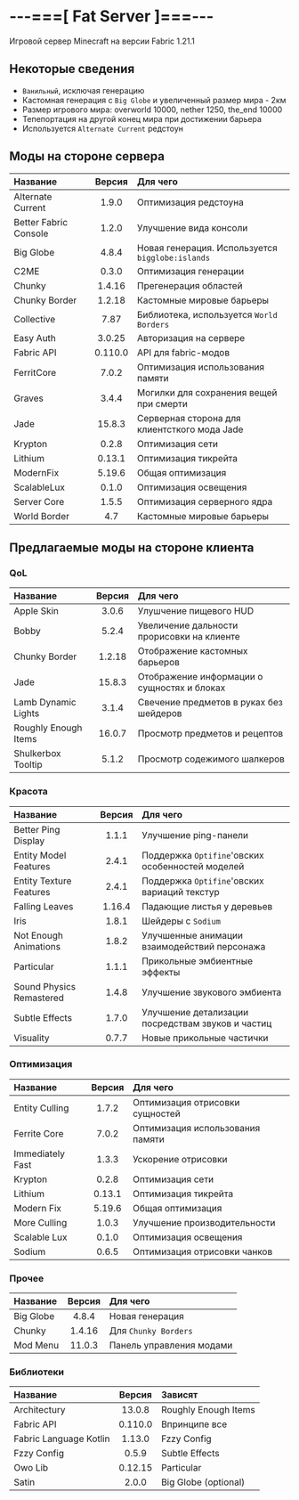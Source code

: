 # ---===[ Fat Server ]===---
Игровой сервер Minecraft на версии Fabric 1.21.1

## Некоторые сведения
* ```Ванильный```, исключая генерацию
* Кастомная генерация с ```Big Globe``` и увеличенный размер мира - 2км
* Размер игрового мира: overworld 10000, nether 1250, the_end 10000
* Тепепортация на другой конец мира при достижении барьера
* Используется ```Alternate Current``` редстоун

## Моды на стороне сервера
| Название              | Версия  | Для чего                                             |
| :-------------------- | :-----: | :--------------------------------------------------- |
| Alternate Current     | 1.9.0   | Оптимизация редстоуна                                |
| Better Fabric Console | 1.2.0   | Улучшение вида консоли                               |
| Big Globe             | 4.8.4   | Новая генерация. Используется ```bigglobe:islands``` |
| C2ME                  | 0.3.0   | Оптимизация генерации                                |
| Chunky                | 1.4.16  | Прегенерация областей                                |
| Chunky Border         | 1.2.18  | Кастомные мировые барьеры                            |
| Collective            | 7.87    | Библиотека, используется ```World Borders```         |
| Easy Auth             | 3.0.25  | Авторизация на сервере                               |
| Fabric API            | 0.110.0 | API для fabric-модов                                 |
| FerritCore            | 7.0.2   | Оптимизация использования памяти                     |
| Graves                | 3.4.4   | Могилки для сохранения вещей при смерти              |
| Jade                  | 15.8.3  | Серверная сторона для клиентсткого мода Jade         |
| Krypton               | 0.2.8   | Оптимизация сети                                     |
| Lithium               | 0.13.1  | Оптимизация тикрейта                                 |
| ModernFix             | 5.19.6  | Общая оптимизация                                    |
| ScalableLux           | 0.1.0   | Оптимизация освещения                                |
| Server Core           | 1.5.5   | Оптимизация серверного ядра                          |
| World Border          | 4.7     | Кастомные мировые барьеры                            |

## Предлагаемые моды на стороне клиента

### QoL
| Название              | Версия  | Для чего                                             |
| :-------------------- | :-----: | :--------------------------------------------------- |
| Apple Skin            | 3.0.6   | Улушчение пищевого HUD                               |
| Bobby                 | 5.2.4   | Увеличение дальности прорисовки на клиенте           |
| Chunky Border         | 1.2.18  | Отображение кастомных барьеров                       |
| Jade                  | 15.8.3  | Отображение информации о сущностях и блоках          |
| Lamb Dynamic Lights   | 3.1.4   | Свечение предметов в руках без шейдеров              |
| Roughly Enough Items  | 16.0.7  | Просмотр предметов и рецептов                        |
| Shulkerbox Tooltip    | 5.1.2   | Просмотр содежимого шалкеров                         |

### Красота
| Название                 | Версия  | Для чего                                             |
| :----------------------- | :-----: | :--------------------------------------------------- |
| Better Ping Display      | 1.1.1   | Улучшение ping-панели                                |
| Entity Model Features    | 2.4.1   | Поддержка ```Optifine```'овских особенностей моделей |
| Entity Texture Features  | 2.4.1   | Поддержка ```Optifine```'овских вариаций текстур     |
| Falling Leaves           | 1.16.4  | Падающие листья у деревьев                           |
| Iris                     | 1.8.1   | Шейдеры с ```Sodium```                               |
| Not Enough Animations    | 1.8.2   | Улучшенные анимации взаимодействий персонажа         |
| Particular               | 1.1.1   | Прикольные эмбиентные эффекты                        |
| Sound Physics Remastered | 1.4.8   | Улучшение звукового эмбиента                         |
| Subtle Effects           | 1.7.0   | Улучшение детализации посредствам звуков и частиц    |
| Visuality                | 0.7.7   | Новые прикольные частички                            |

### Оптимизация
| Название              | Версия  | Для чего                                             |
| :-------------------- | :-----: | :--------------------------------------------------- |
| Entity Culling        | 1.7.2   | Оптимизация отрисовки сущностей                      |
| Ferrite Core          | 7.0.2   | Оптимизация использования памяти                     |
| Immediately Fast      | 1.3.3   | Ускорение отрисовки                                  |
| Krypton               | 0.2.8   | Оптимизация сети                                     |
| Lithium               | 0.13.1  | Оптимизация тикрейта                                 |
| Modern Fix            | 5.19.6  | Общая оптимизация                                    |
| More Culling          | 1.0.3   | Улучшение производительности                         |
| Scalable Lux          | 0.1.0   | Оптимизация освещения                                |
| Sodium                | 0.6.5   | Оптимизация отрисовки чанков                         |

### Прочее
| Название              | Версия  | Для чего                                             |
| :-------------------- | :-----: | :--------------------------------------------------- |
| Big Globe             | 4.8.4   | Новая генерация                                      |
| Chunky                | 1.4.16  | Для ```Chunky Borders```                             |
| Mod Menu              | 11.0.3  | Панель управления модами                             |

### Библиотеки
| Название               | Версия  | Зависят                                              |
| :--------------------- | :-----: | :--------------------------------------------------- |
| Architectury           | 13.0.8  | Roughly Enough Items                                 |
| Fabric API             | 0.110.0 | Впринципе все                                        |
| Fabric Language Kotlin | 1.13.0  | Fzzy Config                                          |
| Fzzy Config            | 0.5.9   | Subtle Effects                                       |
| Owo Lib                | 0.12.15 | Particular                                           |
| Satin                  | 2.0.0   | Big Globe (optional)                                 |

